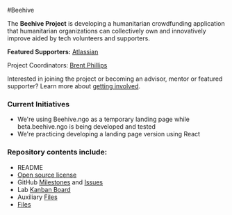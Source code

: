 #Beehive

The **Beehive Project** is developing a humanitarian crowdfunding application that humanitarian organizations can collectively own and innovatively improve aided by tech volunteers and supporters.

**Featured Supporters:** [Atlassian](https://www.atlassian.com/)

Project Coordinators: [Brent Phillips](http://github.com/brentophillips)

Interested in joining the project or becoming an advisor, mentor or featured supporter? Learn more about [getting involved](https://github.com/BeehiveNGO/Contribute).

### Current Initiatives

- We're using Beehive.ngo as a temporary landing page while beta.beehive.ngo is being developed and tested
- We're practicing developing a landing page version using React

### Repository contents include:

- README
- [Open source license](https://github.com/BeehiveNGO/DevelopmentLab/blob/master/LICENSE.md)
- GitHub [Milestones](https://github.com/BeehiveNGO/Beehive/milestones) and [Issues](https://github.com/BeehiveNGO/Beehive/issues)
- Lab [Kanban Board](https://github.com/BeehiveNGO/Beehive/projects/1)
- Auxiliary [Files](https://github.com/BeehiveNGO/Beehive/tree/master/auxfiles)
- [Files](https://github.com/BeehiveNGO/Beehive/tree/master/files)
